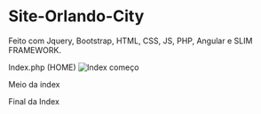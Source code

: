 # Site-Orlando-City

Feito com Jquery, Bootstrap, HTML, CSS, JS, PHP, Angular e SLIM FRAMEWORK.

Index.php (HOME)
![Index começo](https://user-images.githubusercontent.com/63793549/142937638-9b92ef7b-c5d5-4033-af1f-55fd33849ac1.png)

Meio da index


Final da Index

